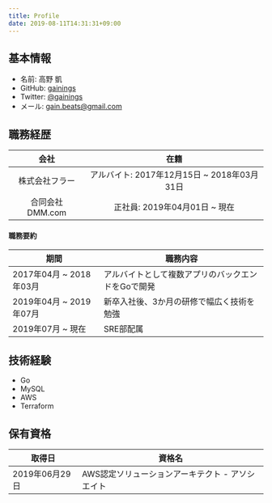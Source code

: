 ```yaml
---
title: Profile
date: 2019-08-11T14:31:31+09:00
---
```


## 基本情報

- 名前: 高野 凱
- GitHub: [gainings](https://github.com/gainings)
- Twitter: [@gainings](https://twitter.com/gainings)
- メール: gain.beats@gmail.com

## 職務経歴

|会社|在籍|
|:--:|:--:|
|株式会社フラー|アルバイト: 2017年12月15日 ~ 2018年03月31日|
|合同会社DMM.com| 正社員: 2019年04月01日 ~ 現在|

#### 職務要約
|期間|職務内容|
|----|----|
|2017年04月 ~ 2018年03月|アルバイトとして複数アプリのバックエンドをGoで開発|
|2019年04月 ~ 2019年07月 |新卒入社後、3か月の研修で幅広く技術を勉強|
|2019年07月 ~ 現在 |SRE部配属|

## 技術経験

- Go
- MySQL
- AWS
- Terraform

## 保有資格

|取得日|資格名|
|----|----|
|2019年06月29日|AWS認定ソリューションアーキテクト - アソシエイト|

